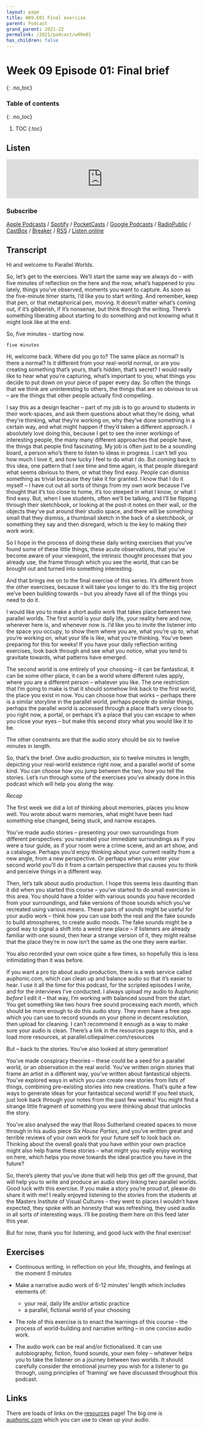 ```yaml
---
layout: page
title: W09.E01 Final exercise
parent: Podcast
grand_parent: 2021-22
permalink: /2021/podcast/w09e01
has_children: false
---
```


# Week 09 Episode 01: Final brief
{: .no_toc}

### Table of contents
{: .no_toc}

1. TOC
{:toc}

## Listen

<iframe src="https://anchor.fm/olliepalmer/embed/episodes/2021.W9.E1-Action:-Final-assignment-evuiv5" height="102px" width="100%" frameborder="0" scrolling="no"></iframe>

### Subscribe

[Apple Podcasts](https://podcasts.apple.com/gb/podcast/parallel-worlds/id1504529134) / [Spotify](https://open.spotify.com/show/3L3RhKaoqQZoU9fIcLuZjz) / [PocketCasts](https://pca.st/ha20534r) / [Google Podcasts](https://www.google.com/podcasts?feed=aHR0cHM6Ly9hbmNob3IuZm0vcy8xODg0YjAwOC9wb2RjYXN0L3Jzcw%3D%3D) / [RadioPublic](https://radiopublic.com/parallel-worlds-WzVy1K) / [CastBox](https://castbox.fm/channel/id2710471?utm_source=podcaster&utm_medium=dlink&utm_campaign=c_2710471&utm_content=Parallel%20Worlds-CastBox_FM) / [Breaker](https://www.breaker.audio/parallel-worlds) / [RSS](https://anchor.fm/s/1884b008/podcast/rss) / [Listen online](https://anchor.fm/olliepalmer)


## Transcript

Hi and welcome to Parallel Worlds.

So, let’s get to the exercises. We’ll start the same way we always do – with five minutes of reflection on the here and the now, what’s happened to you lately, things you’ve observed, moments you want to capture. As soon as the five-minute timer starts, I’d like you to start writing. And remember, keep that pen, or that metaphorical pen, moving. It doesn’t matter what’s coming out, if it’s gibberish, if it’s nonsense, but think through the writing. There’s something liberating about starting to do something and not knowing what it might look like at the end.

So, five minutes - starting now.

```
five minutes
```

Hi, welcome back. Where did you go to? The same place as normal? Is there a normal? Is it different from your real-world normal, or are you creating something that’s yours, that’s hidden, that’s secret? I would really like to hear what you’re capturing, what’s important to you, what things you decide to put down on your piece of paper every day. So often the things that we think are uninteresting to others, the things that are so obvious to us – are the things that other people actually find compelling.

I say this as a design teacher – part of my job is to go around to students in their work-spaces, and ask them questions about what they’re doing, what they’re thinking, what they’re working on, why they’ve done something in a certain way, and what might happen if they’d taken a different approach. I absolutely love doing this, because I get to see the inner workings of interesting people, the many many different approaches that people have, the things that people find fascinating. My job is often just to be a sounding board, a person who’s there to listen to ideas in progress. I can’t tell you how much I love it, and how lucky I feel to do what I do. But coming back to this idea, one pattern that I see time and time again, is that people disregard what seems obvious to them, or what they find easy. People can dismiss something as trivial because they take it for granted. I know that I do it myself – I have cut out all sorts of things from my own work because I’ve thought that it’s too close to home, it’s too steeped in what I know, or what I find easy. But, when I see students, often we’ll be talking, and I’ll be flipping through their sketchbook, or looking at the post-it notes on their wall, or the objects they’ve put around their studio space, and there will be something small that they dismiss, a thumbnail sketch in the back of a sketchbook, or something they say and then disregard, which is the key to making their work _work_.

So I hope in the process of doing these daily writing exercises that you’ve found some of these little things, these acute observations, that you’ve become aware of your viewpoint, the intrinsic thought processes that you already use, the frame through which you see the world, that can be brought out and turned into something interesting.

And that brings me on to the final exercise of this series. It’s different from the other exercises, because it will take you longer to do. It’s the big project we’ve been building towards – but you already have all of the things you need to do it.

I would like you to make a short audio work that takes place between two parallel worlds. The first world is your daily life, your reality here and now, wherever here is, and whenever now is. I’d like you to invite the listener into the space you occupy, to show them where you are, what you’re up to, what you’re working on, what your life is like, what you’re thinking. You’ve been preparing for this for weeks! If you have your daily reflection writing exercises, look back through and see what you notice, what you tend to gravitate towards, what patterns have emerged.

The second world is one entirely of your choosing – it can be fantastical, it can be some other place, it can be a world where different rules apply, where you are a different person – whatever you like. The one restriction that I’m going to make is that it should somehow link back to the first world, the place you exist in now. You can choose how that works – perhaps there is a similar storyline in the parallel world, perhaps people do similar things, perhaps the parallel world is accessed through a place that’s very close to you right now, a portal, or perhaps it’s a place that you can escape to when you close your eyes – but make this second story what you would like it to be.

The other constraints are that the audio story should be six to twelve minutes in length.

So, that’s the brief. One audio production, six to twelve minutes in length, depicting your real-world existence right now, and a parallel world of some kind. You can choose how you jump between the two, how you tell the stories. Let’s run through some of the exercises you’ve already done in this podcast which will help you along the way.

*Recap*

The first week we did a lot of thinking about memories, places you know well. You wrote about warm memories, what might have been had something else changed, being stuck, and narrow escapes.

You’ve made audio stories – presenting your own surroundings from different perspectives: you narrated your immediate surroundings as if you were a tour guide, as if your room were a crime scene, and an art show, and a catalogue. Perhaps you’d enjoy thinking about your current reality from a new angle, from a new perspective. Or perhaps when you enter your second world you’ll do it from a certain perspective that causes you to think and perceive things in a different way.

Then, let’s talk about audio production. I hope this seems less daunting than it did when you started this course – you’ve started to do small exercises in this area. You should have a folder with various sounds you have recorded from your surroundings, and fake versions of those sounds which you’ve recreated using various means. These pairs of sounds might be useful for your audio work – think how you can use both the real and the fake sounds to build atmospheres, to create audio moods. The fake sounds might be a good way to signal a shift into a weird new place – if listeners are already familiar with one sound, then hear a strange version of it, they might realise that the place they’re in now isn’t the same as the one they were earlier.

You also recorded your own voice quite a few times, so hopefully this is less intimidating than it was before.

If you want a pro tip about audio production, there is a web service called auphonic.com, which can clean up and balance audio so that it’s easier to hear. I use it all the time for this podcast, for the scripted episodes I write, and for the interviews I’ve conducted. I always upload my audio to Auphonic _before_ I edit it – that way, I’m working with balanced sound from the start. You get something like two hours free sound processing each month, which should be more enough to do this audio story. They even have a free app which you can use to record sounds on your phone in decent resolution, then upload for cleaning. I can’t recommend it enough as a way to make sure your audio is clean. There’s a link in the resources page to this, and a load more resources, at parallel.olliepalmer.com/resources

But – back to the stories. You’ve also looked at story generation!

You’ve made conspiracy theories – these could be a seed for a parallel world, or an observation in the real world. You’ve written origin stories that frame an artist in a different way, you’ve written about fantastical objects. You’ve explored ways in which you can create new stories from lists of things, combining pre-existing stories into new creations. That’s quite a few ways to generate ideas for your fantastical second world! If you feel stuck, just look back through your notes from the past few weeks! You might find a strange little fragment of something you were thinking about that unlocks the story.

You’ve also analysed the way that Ross Sutherland created spaces to move through in his audio piece _Six House Parties_, and you’ve written great and terrible reviews of your own work for your future self to look back on. Thinking about the overall goals that you have within your own practice might also help frame these stories – what might you really enjoy working on here, which helps you move towards the ideal practice you have in the future?

So, there’s plenty that you’ve done that will help this get off the ground, that will help you to write and produce an audio story linking two parallel worlds. Good luck with this exercise. If you make a story you’re proud of, please do share it with me! I really enjoyed listening to the stories from the students at the Masters Institute of Visual Cultures – they went to places I wouldn’t have expected, they spoke with an honesty that was refreshing, they used audio in all sorts of interesting ways. I’ll be posting them here on this feed later this year.

But for now, thank you for listening, and good luck with the final exercise!

## Exercises

- Continuous writing, in reflection on your life, thoughts, and feelings at the moment
_5 minutes_

- Make a narrative audio work of 6-12 minutes’ length which includes elements of:
  - your real, daily life and/or artistic practice
  - a parallel, fictional world of your choosing
- The role of this exercise is to enact the learnings of this course – the process of world-building and narrative writing – in one concise audio work.
- The audio work can be real and/or fictionalised. It can use autobiography, fiction, found sounds, your own foley – whatever helps you to take the listener on a journey between two worlds. It should carefully consider the emotional journey you wish for a listener to go through, using principles of ‘framing’ we have discussed throughout this podcast.



## Links

There are loads of links on the [resources](/resources) page! The big one is [auphonic.com](https://auphonic.com) which you can use to clean up your audio.

